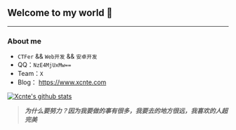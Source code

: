 ## Welcome to my world  👋
---
### About me

-  `CTFer` && `Web开发` && `安卓开发`
- QQ：`NzE4MjUxMw==`
- Team：`X`
- Blog： https://www.xcnte.com

[![Xcnte's github stats](https://github-readme-stats.vercel.app/api?username=Xcnte&show_icons=true&theme=dark)](https://github.com/anuraghazra/github-readme-stats)

> ***为什么要努力？因为我要做的事有很多，我要去的地方很远，我喜欢的人超完美***
